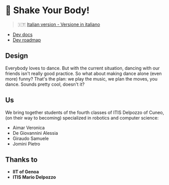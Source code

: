 # :dancer: Shake Your Body!

> :it:   [Italian version - Versione in italiano](./docs/it/README.md)



+ [Dev docs](./docs/docs.md)
+ [Dev roadmap](docs/roadmap.md)



## Design

Everybody loves to dance. But with the current situation, dancing with our friends isn't really good practice. So what about making dance alone (even more) funny? That's the plan: we play the music, we plan the moves, you dance. Sounds pretty cool, doesn't it?



## Us

We bring together students of the fourth classes of ITIS Delpozzo of Cuneo, (on their way to becoming) specialized in robotics and computer science:

+ Aimar Veronica
+ De Giovannini Alessia
+ Giraudo Samuele
+ Jomini Pietro



## Thanks to

+ **IIT of Genoa**
+ **ITIS Mario Delpozzo**